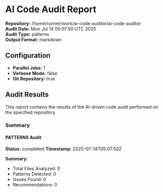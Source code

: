 # AI Code Audit Report

**Repository:** /home/runner/work/ai-code-auditor/ai-code-auditor  
**Audit Date:** Mon Jul 14 05:07:50 UTC 2025  
**Audit Type:** patterns  
**Output Format:** markdown

## Configuration

- **Parallel Jobs:** 1
- **Verbose Mode:** false
- **Git Repository:** true

## Audit Results

This report contains the results of the AI-driven code audit performed on the specified repository.

### Summary

#### PATTERNS Audit

**Status:** completed
**Timestamp:** 2025-07-14T05:07:50Z

**Summary:**
- Total Files Analyzed: 0
- Patterns Detected: 0
- Issues Found: 0
- Recommendations: 0


